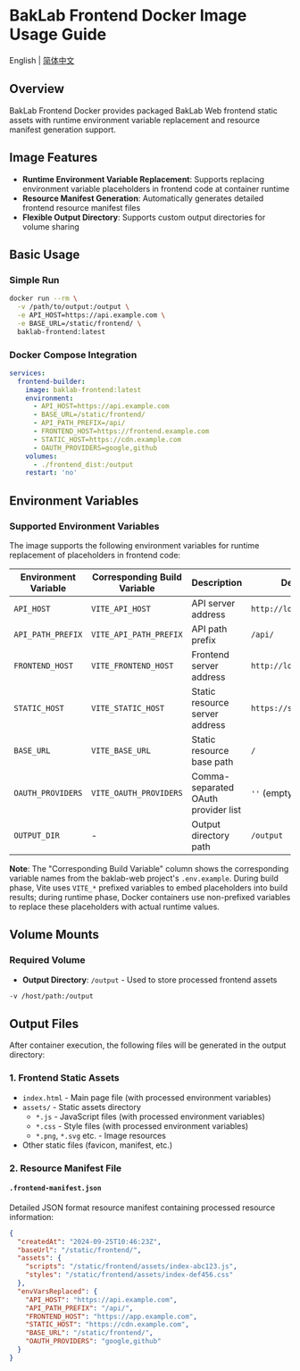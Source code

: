 # BakLab Frontend Docker Image Usage Guide

English | [简体中文](DOCKER_USAGE.zh.md)

## Overview

BakLab Frontend Docker provides packaged BakLab Web frontend static assets with runtime environment variable replacement and resource manifest generation support.

## Image Features

- **Runtime Environment Variable Replacement**: Supports replacing environment variable placeholders in frontend code at container runtime
- **Resource Manifest Generation**: Automatically generates detailed frontend resource manifest files
- **Flexible Output Directory**: Supports custom output directories for volume sharing

## Basic Usage

### Simple Run

```bash
docker run --rm \
  -v /path/to/output:/output \
  -e API_HOST=https://api.example.com \
  -e BASE_URL=/static/frontend/ \
  baklab-frontend:latest
```

### Docker Compose Integration

```yaml
services:
  frontend-builder:
    image: baklab-frontend:latest
    environment:
      - API_HOST=https://api.example.com
      - BASE_URL=/static/frontend/
      - API_PATH_PREFIX=/api/
      - FRONTEND_HOST=https://frontend.example.com
      - STATIC_HOST=https://cdn.example.com
      - OAUTH_PROVIDERS=google,github
    volumes:
      - ./frontend_dist:/output
    restart: 'no'
```

## Environment Variables

### Supported Environment Variables

The image supports the following environment variables for runtime replacement of placeholders in frontend code:

| Environment Variable | Corresponding Build Variable | Description                         | Default Value                | Example                   |
| -------------------- | ---------------------------- | ----------------------------------- | ---------------------------- | ------------------------- |
| `API_HOST`           | `VITE_API_HOST`              | API server address                  | `http://localhost:3000`      | `https://api.example.com` |
| `API_PATH_PREFIX`    | `VITE_API_PATH_PREFIX`       | API path prefix                     | `/api/`                      | `/v1/api/`                |
| `FRONTEND_HOST`      | `VITE_FRONTEND_HOST`         | Frontend server address             | `http://localhost:5173`      | `https://app.example.com` |
| `STATIC_HOST`        | `VITE_STATIC_HOST`           | Static resource server address      | `https://static.example.com` | `https://cdn.example.com` |
| `BASE_URL`           | `VITE_BASE_URL`              | Static resource base path           | `/`                          | `/static/frontend/`       |
| `OAUTH_PROVIDERS`    | `VITE_OAUTH_PROVIDERS`       | Comma-separated OAuth provider list | `''` (empty)                 | `google,github`           |
| `OUTPUT_DIR`         | -                            | Output directory path               | `/output`                    | `/custom/output/path`     |

**Note**: The "Corresponding Build Variable" column shows the corresponding variable names from the baklab-web project's `.env.example`. During build phase, Vite uses `VITE_*` prefixed variables to embed placeholders into build results; during runtime phase, Docker containers use non-prefixed variables to replace these placeholders with actual runtime values.

## Volume Mounts

### Required Volume

- **Output Directory**: `/output` - Used to store processed frontend assets

```bash
-v /host/path:/output
```

## Output Files

After container execution, the following files will be generated in the output directory:

### 1. Frontend Static Assets

- `index.html` - Main page file (with processed environment variables)
- `assets/` - Static assets directory
  - `*.js` - JavaScript files (with processed environment variables)
  - `*.css` - Style files (with processed environment variables)
  - `*.png`, `*.svg` etc. - Image resources
- Other static files (favicon, manifest, etc.)

### 2. Resource Manifest File

#### `.frontend-manifest.json`

Detailed JSON format resource manifest containing processed resource information:

```json
{
  "createdAt": "2024-09-25T10:46:23Z",
  "baseUrl": "/static/frontend/",
  "assets": {
    "scripts": "/static/frontend/assets/index-abc123.js",
    "styles": "/static/frontend/assets/index-def456.css"
  },
  "envVarsReplaced": {
    "API_HOST": "https://api.example.com",
    "API_PATH_PREFIX": "/api/",
    "FRONTEND_HOST": "https://app.example.com",
    "STATIC_HOST": "https://cdn.example.com",
    "BASE_URL": "/static/frontend/",
    "OAUTH_PROVIDERS": "google,github"
  }
}
```
